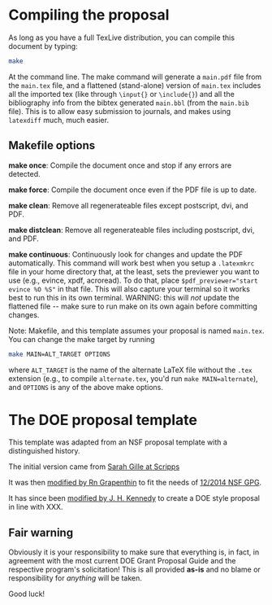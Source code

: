 Compiling the proposal
======================

As long as you have a full TexLive distribution, you can compile this document
by typing:

```sh
make
```

At the command line. The make command will generate a `main.pdf` file from the
`main.tex` file, and a flattened (stand-alone) version of `main.tex` includes
all the imported tex (like through `\input{}` or `\include{}`) and all the
bibliography info from the bibtex generated `main.bbl` (from the `main.bib`
file). This is to allow easy submission to journals, and makes using `latexdiff`
much, much easier. 


Makefile options
----------------

__make once__: Compile the document once and stop if any errors are detected. 

__make force__: Compile the document once even if the PDF file is up to date. 

__make clean__: Remove all regenerateable files except postscript, dvi, and PDF. 

__make distclean__: Remove all regenerateable files including postscript, dvi,
and PDF. 

__make continuous__: Continuously look for changes and update the PDF
automatically. This command will work best when you setup a `.latexmkrc` file in
your home directory that, at the least, sets the previewer you want to use
(e.g., evince, xpdf, acroread). To do that, place `$pdf_previewer="start evince
%O %S"` in that file. This will also capture your terminal so it works best to
run this in its own terminal. WARNING: this will _not_ update the flattened
file -- make sure to run make on its own again before committing changes. 

Note: Makefile, and this template assumes your proposal is named `main.tex`. You
can change the make target by running

```sh
make MAIN=ALT_TARGET OPTIONS
```

where `ALT_TARGET` is the name of the alternate LaTeX file without the `.tex`
extension (e.g., to compile `alternate.tex`, you'd run `make MAIN=alternate`),
and `OPTIONS` is any of the above make options.


The DOE proposal template
=========================

This template was adapted from an NSF proposal template with a distinguished
history. 

The initial version came from [Sarah Gille at Scripps](http://www-pord.ucsd.edu/~sgille/how_to/proposal_prep.html) 

It was then [modified by Rn Grapenthin](https://github.com/rgrapenthin/nsf_latex_template) 
to fit the needs of [12/2014 NSF GPG](http://www.nsf.gov/publications/pub_summ.jsp?ods_key=gpg).

It has since been [modified by J. H. Kennedy](https://github.com/jhkennedy/DOE_latex_template) 
to create a DOE style proposal in line with XXX.


Fair warning
------------

Obviously it is your responsibility to make sure that everything
is, in fact, in agreement with the most current DOE Grant 
Proposal Guide and the respective program's solicitation! 
This is all provided __as-is__ and no blame or responsibility
for _anything_ will be taken.

Good luck!

